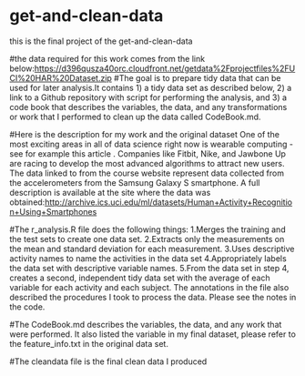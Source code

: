 # get-and-clean-data
this is the final project of the get-and-clean-data 

#the data required for this work comes from the link below:https://d396qusza40orc.cloudfront.net/getdata%2Fprojectfiles%2FUCI%20HAR%20Dataset.zip 
#The goal is to prepare tidy data that can be used for later analysis.It contains 1) a tidy data set as described below, 2) a link to a Github repository with script for performing the analysis, and 3) a code book that describes the variables, the data, and any transformations or work that I performed to clean up the data called CodeBook.md. 

#Here is the description for my work and the original dataset
One of the most exciting areas in all of data science right now is wearable computing - see for example this article . Companies like Fitbit, Nike, and Jawbone Up are racing to develop the most advanced algorithms to attract new users. The data linked to from the course website represent data collected from the accelerometers from the Samsung Galaxy S smartphone. A full description is available at the site where the data was obtained:http://archive.ics.uci.edu/ml/datasets/Human+Activity+Recognition+Using+Smartphones 

#The r_analysis.R file does the following things:
1.Merges the training and the test sets to create one data set.
2.Extracts only the measurements on the mean and standard deviation for each measurement. 
3.Uses descriptive activity names to name the activities in the data set
4.Appropriately labels the data set with descriptive variable names. 
5.From the data set in step 4, creates a second, independent tidy data set with the average of each variable for each activity and each subject.
The annotations in the file also described the procedures I took to process the data. Please see the notes in the code. 

#The CodeBook.md describes the variables, the data, and any work that were performed. It also listed the variable in my final dataset, please refer to the feature_info.txt in the original data set.

#The cleandata file is the final clean data I produced

